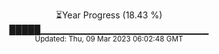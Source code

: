 <p align="center">
⏳Year Progress (18.43 %) <br>
█████▁▁▁▁▁▁▁▁▁▁▁▁▁▁▁▁▁▁▁▁▁▁▁▁▁ <br>
<sub>Updated: Thu, 09 Mar 2023 06:02:48 GMT</sub>
</p>

